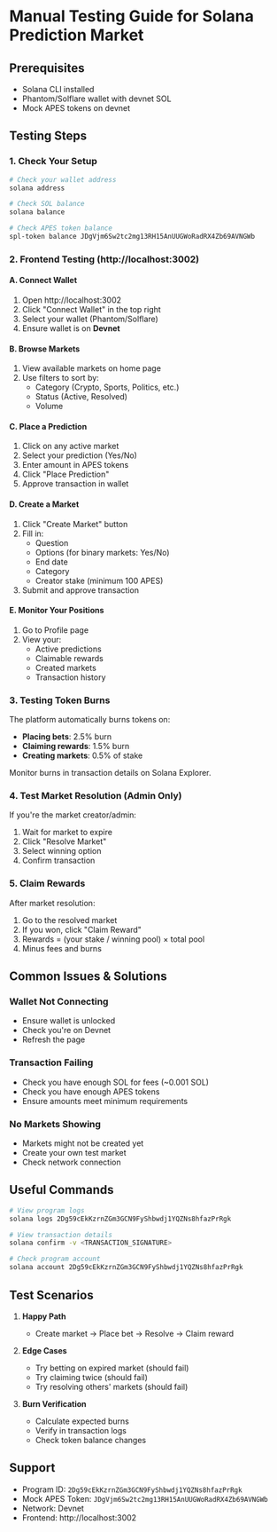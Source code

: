 # Manual Testing Guide for Solana Prediction Market

## Prerequisites
- Solana CLI installed
- Phantom/Solflare wallet with devnet SOL
- Mock APES tokens on devnet

## Testing Steps

### 1. Check Your Setup
```bash
# Check your wallet address
solana address

# Check SOL balance
solana balance

# Check APES token balance
spl-token balance JDgVjm6Sw2tc2mg13RH15AnUUGWoRadRX4Zb69AVNGWb
```

### 2. Frontend Testing (http://localhost:3002)

#### A. Connect Wallet
1. Open http://localhost:3002
2. Click "Connect Wallet" in the top right
3. Select your wallet (Phantom/Solflare)
4. Ensure wallet is on **Devnet**

#### B. Browse Markets
1. View available markets on home page
2. Use filters to sort by:
   - Category (Crypto, Sports, Politics, etc.)
   - Status (Active, Resolved)
   - Volume

#### C. Place a Prediction
1. Click on any active market
2. Select your prediction (Yes/No)
3. Enter amount in APES tokens
4. Click "Place Prediction"
5. Approve transaction in wallet

#### D. Create a Market
1. Click "Create Market" button
2. Fill in:
   - Question
   - Options (for binary markets: Yes/No)
   - End date
   - Category
   - Creator stake (minimum 100 APES)
3. Submit and approve transaction

#### E. Monitor Your Positions
1. Go to Profile page
2. View your:
   - Active predictions
   - Claimable rewards
   - Created markets
   - Transaction history

### 3. Testing Token Burns

The platform automatically burns tokens on:
- **Placing bets**: 2.5% burn
- **Claiming rewards**: 1.5% burn
- **Creating markets**: 0.5% of stake

Monitor burns in transaction details on Solana Explorer.

### 4. Test Market Resolution (Admin Only)

If you're the market creator/admin:
1. Wait for market to expire
2. Click "Resolve Market"
3. Select winning option
4. Confirm transaction

### 5. Claim Rewards

After market resolution:
1. Go to the resolved market
2. If you won, click "Claim Reward"
3. Rewards = (your stake / winning pool) × total pool
4. Minus fees and burns

## Common Issues & Solutions

### Wallet Not Connecting
- Ensure wallet is unlocked
- Check you're on Devnet
- Refresh the page

### Transaction Failing
- Check you have enough SOL for fees (~0.001 SOL)
- Check you have enough APES tokens
- Ensure amounts meet minimum requirements

### No Markets Showing
- Markets might not be created yet
- Create your own test market
- Check network connection

## Useful Commands

```bash
# View program logs
solana logs 2Dg59cEkKzrnZGm3GCN9FyShbwdj1YQZNs8hfazPrRgk

# View transaction details
solana confirm -v <TRANSACTION_SIGNATURE>

# Check program account
solana account 2Dg59cEkKzrnZGm3GCN9FyShbwdj1YQZNs8hfazPrRgk
```

## Test Scenarios

1. **Happy Path**
   - Create market → Place bet → Resolve → Claim reward

2. **Edge Cases**
   - Try betting on expired market (should fail)
   - Try claiming twice (should fail)
   - Try resolving others' markets (should fail)

3. **Burn Verification**
   - Calculate expected burns
   - Verify in transaction logs
   - Check token balance changes

## Support

- Program ID: `2Dg59cEkKzrnZGm3GCN9FyShbwdj1YQZNs8hfazPrRgk`
- Mock APES Token: `JDgVjm6Sw2tc2mg13RH15AnUUGWoRadRX4Zb69AVNGWb`
- Network: Devnet
- Frontend: http://localhost:3002 
